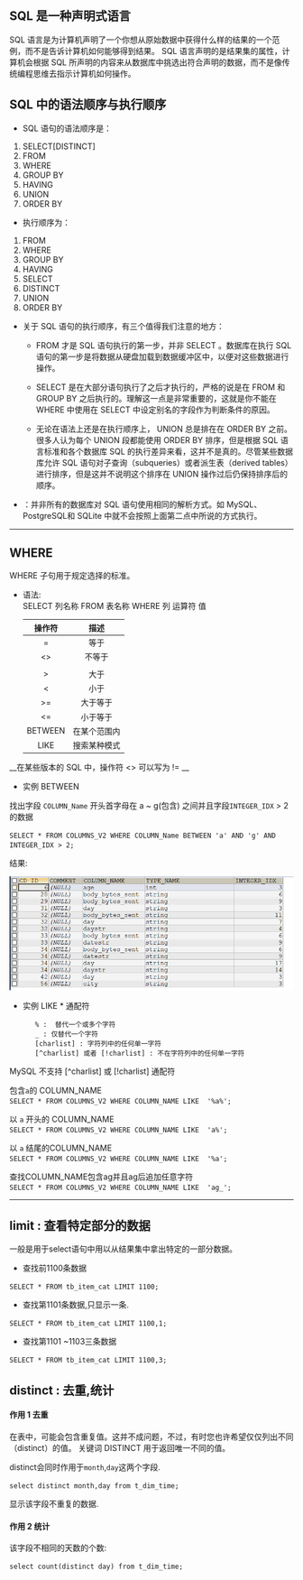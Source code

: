 ## SQL 是一种声明式语言
SQL 语言是为计算机声明了一个你想从原始数据中获得什么样的结果的一个范例，而不是告诉计算机如何能够得到结果。
SQL 语言声明的是结果集的属性，计算机会根据 SQL 所声明的内容来从数据库中挑选出符合声明的数据，而不是像传统编程思维去指示计算机如何操作。

## SQL 中的语法顺序与执行顺序

* SQL 语句的语法顺序是：
1.	SELECT[DISTINCT]
2.	FROM
3.	WHERE
4.	GROUP BY
5.	HAVING
6.	UNION
7.	ORDER BY
* 执行顺序为：
1.	FROM
2.	WHERE
3.	GROUP BY
4.	HAVING
5.	SELECT
6.	DISTINCT
7.	UNION
8.	ORDER BY

* 关于 SQL 语句的执行顺序，有三个值得我们注意的地方：
    * FROM 才是 SQL 语句执行的第一步，并非 SELECT 。数据库在执行 SQL 语句的第一步是将数据从硬盘加载到数据缓冲区中，以便对这些数据进行操作。
    * SELECT 是在大部分语句执行了之后才执行的，严格的说是在 FROM 和 GROUP BY 之后执行的。理解这一点是非常重要的，这就是你不能在 WHERE 中使用在             SELECT 中设定别名的字段作为判断条件的原因。

    * 无论在语法上还是在执行顺序上， UNION 总是排在在 ORDER BY 之前。很多人认为每个 UNION 段都能使用 ORDER BY 排序，但是根据 SQL 语言标准和各个数据库 SQL 的执行差异来看，这并不是真的。尽管某些数据库允许 SQL 语句对子查询（subqueries）或者派生表（derived tables）进行排序，但是这并不说明这个排序在 UNION 操作过后仍保持排序后的顺序。
* ：并非所有的数据库对 SQL 语句使用相同的解析方式。如 MySQL、PostgreSQL和 SQLite 中就不会按照上面第二点中所说的方式执行。


---------------------------

##  WHERE 

WHERE 子句用于规定选择的标准。

* 语法: <br>
         SELECT 列名称 FROM 表名称 WHERE 列 运算符 值
         
    |操作符|描述|
    |:---:|:--:|
    |=|等于|
    |<>|不等于|
   |||
   |>|大于|
   |<|小于|
   |>=|大于等于|
   |<=|小于等于|
   |BETWEEN|在某个范围内|
   |LIKE|搜索某种模式|

__在某些版本的 SQL 中，操作符 <> 可以写为 != __

* 实例 BETWEEN 

找出字段  `COLUMN_Name` 开头首字母在 a ~ g(包含) 之间并且字段`INTEGER_IDX` > 2 的数据

`SELECT * FROM COLUMNS_V2 WHERE COLUMN_Name BETWEEN 'a' AND 'g' AND INTEGER_IDX > 2;`

结果:

![sql01](https://github.com/bigDataHell/Kangaroo-/blob/master/images/sql01.png)

* 实例  LIKE
      * 通配符
      
         % :  替代一个或多个字符
         _ : 仅替代一个字符
         [charlist] : 字符列中的任何单一字符
         [^charlist] 或者 [!charlist] : 不在字符列中的任何单一字符


 MySQL 不支持 [^charlist] 或 [!charlist] 通配符
 
包含`a`的 COLUMN_NAME <br>
`SELECT * FROM COLUMNS_V2 WHERE COLUMN_NAME LIKE  '%a%';`

以 `a` 开头的 COLUMN_NAME <br>
`SELECT * FROM COLUMNS_V2 WHERE COLUMN_NAME LIKE  'a%';`

以 `a` 结尾的COLUMN_NAME <br>
`SELECT * FROM COLUMNS_V2 WHERE COLUMN_NAME LIKE  '%a';`

查找COLUMN_NAME包含ag并且ag后追加任意字符 <br>
`SELECT * FROM COLUMNS_V2 WHERE COLUMN_NAME LIKE  'ag_';`


----------------------------

##  limit : 查看特定部分的数据

 一般是用于select语句中用以从结果集中拿出特定的一部分数据。

* 查找前1100条数据

`SELECT * FROM tb_item_cat LIMIT 1100;`

* 查找第1101条数据,只显示一条.

`SELECT * FROM tb_item_cat LIMIT 1100,1;`

* 查找第1101 ~1103三条数据

`SELECT * FROM tb_item_cat LIMIT 1100,3;`

## distinct : 去重,统计

#### 作用 1  去重

在表中，可能会包含重复值。这并不成问题，不过，有时您也许希望仅仅列出不同（distinct）的值。
关键词 DISTINCT 用于返回唯一不同的值。

distinct会同时作用于`month`,`day`这两个字段.

`select distinct month,day from t_dim_time;`

显示该字段不重复的数据.

#### 作用 2 统计

该字段不相同的天数的个数:

`select count(distinct day) from t_dim_time;`
